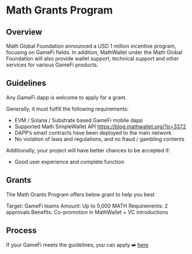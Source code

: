 # Math Grants Program

## Overview

Math Global Foundation announced a USD 1 million incentive program, focusing on GameFi fields. In addition, MathWallet under the Math Global Foundation will also provide wallet support, technical support and other services for various GameFi products.

## Guidelines

Any GameFi dapp is welcome to apply for a grant.

Generally, it must fulfill the following requirements:

- EVM / Solana / Substrate based GameFi mobile dapp
- Supported Math SimpleWallet API https://blog.mathwallet.org/?p=3372
- DAPP’s smart contracts have been deployed to the main network
- No violation of laws and regulations, and no fraud / gambling contents

Additionally, your project will have better chances to be accepted if:

- Good user experience and complete function

## Grants

The Math Grants Program offers below grant to help you best

Target: GameFi teams
Amount: Up to 5,000 MATH
Requirements: 2 approvals
Benefits: Co-promotion in MathWallet + VC introductions

## Process

If your GameFi meets the guidelines, you can apply ➡️ [here]()
